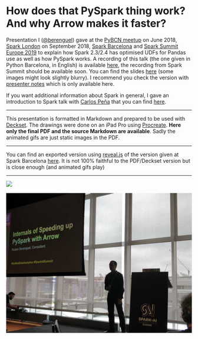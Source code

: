 # How does that PySpark thing work? And why Arrow makes it faster?

Presentation I ([@berenguel](https://twitter.com/berenguel)) gave at the [PyBCN
meetup](https://www.meetup.com/python-185/) on June 2018, [Spark
London](https://www.meetup.com/Spark-London/) on September 2018, [Spark
Barcelona](https://www.meetup.com/Spark-Barcelona/) and [Spark Summit Europe
2019](https://databricks.com/session_eu19/internals-of-speeding-up-pyspark-with-arrow)
to explain how Spark 2.3/2.4 has optimised UDFs for Pandas use as well as how
PySpark works. A recording of this talk (the one given in Python Barcelona, in
English) is available [here](https://www.youtube.com/watch?v=698441URsrc), the
recording from Spark Summit should be available soon. You can find the slides
[here](https://github.com/rberenguel/pyspark-arrow-pandas/raw/master/pyspark.pdf)
(some images might look slightly blurry). I recommend you check the version with
[presenter
notes](https://github.com/rberenguel/pyspark-arrow-pandas/raw/master/pyspark-with-notes.pdf)
which is only available here.

If you want additional information about Spark in general, I gave an
introduction to Spark talk with [Carlos Peña](http://twitter.com/crafty_coder)
that you can find [here](https://github.com/rberenguel/WelcomeToApacheSpark).

---

This presentation is formatted in Markdown and prepared to be used with
[Deckset](https://www.decksetapp.com/). The drawings were done on an iPad Pro
using [Procreate](https://procreate.art). **Here only the final PDF and the
source Markdown are available**. Sadly the animated gifs are just static images
in the PDF.

---

You can find an exported version using [reveal.js](http://revealjs.com) of the
version given at Spark Barcelona
[here](https://rberenguel.github.io/pyspark-arrow-pandas/pyspark.html#/). It is
not 100% faithful to the PDF/Deckset version but is close enough (and animated
gifs play)

---

![](https://raw.githubusercontent.com/rberenguel/pyspark-arrow-pandas/master/Images/Presenting.jpg)

![](https://raw.githubusercontent.com/rberenguel/pyspark-arrow-pandas/master/Images/PresentingSAIS.jpg)
